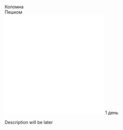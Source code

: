 <link rel="stylesheet" href="../assets-custom/css/style-markdown.css">
<div class="cover-container" style="background-image: url('kolomna-river.jpg');">
	<div class="cover-text">
		<div class="cover-title">
            Коломна
        </div>
		<div class="cover-description">
			<div>
				Пешком
			</div>
			<div>
				<img class="cover-icon" loading="lazy" src="../assets-custom/icon_time.png" alt=""  />
				<span>1 день</span>
			</div>
		</div>
	</div>
</div>

Description will be later